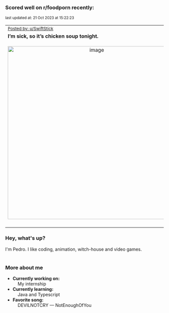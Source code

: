 ### Scored well on r/foodporn recently:

<p align="left"><sub>last updated at: 21 Oct 2023 at 15:22:23</sub></p>

|   |
| --- |
| <sub>[Posted by: u/SwiftStick][source]</sub> |
| **I’m sick, so it’s chicken soup tonight.** | 
|<p align="center"> <img alt="image" src="https://i.redd.it/hnmb0ouqr1vb1.jpg" width="550" /> </p>|
|   |

### Hey, what's up?

I'm Pedro. I like coding, animation, witch-house and video games.<br><br>

### More about me
- **Currently working on:**  
&nbsp;&nbsp;&nbsp;&nbsp;My internship
- **Currently learning:**  
&nbsp;&nbsp;&nbsp;&nbsp;Java and Typescript
- **Favorite song:**  
&nbsp;&nbsp;&nbsp;&nbsp;DEVILNOTCRY — NotEnoughOfYou<br><br>

  



  
  
  
[linkedin]: https://linkedin.com/in/pedro-h-r-gomes-8a487b14a/
[gmail]: mailto:pilique11@gmail.com
[source]: https://reddit.com/r/FoodPorn/comments/17b4w32/im_sick_so_its_chicken_soup_tonight/
[redditAPI]: https://www.reddit.com/dev/api/